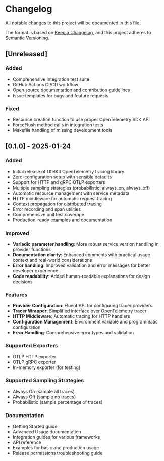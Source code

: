 # Changelog

All notable changes to this project will be documented in this file.

The format is based on [Keep a Changelog](https://keepachangelog.com/en/1.0.0/),
and this project adheres to [Semantic Versioning](https://semver.org/spec/v2.0.0.html).

## [Unreleased]

### Added
- Comprehensive integration test suite
- GitHub Actions CI/CD workflow
- Open source documentation and contribution guidelines
- Issue templates for bugs and feature requests

### Fixed
- Resource creation function to use proper OpenTelemetry SDK API
- ForceFlush method calls in integration tests
- Makefile handling of missing development tools

## [0.1.0] - 2025-01-24

### Added
- Initial release of OtelKit OpenTelemetry tracing library
- Zero-configuration setup with sensible defaults
- Support for HTTP and gRPC OTLP exporters
- Multiple sampling strategies (probabilistic, always_on, always_off)
- Automatic resource management with service metadata
- HTTP middleware for automatic request tracing
- Context propagation for distributed tracing
- Error recording and span utilities
- Comprehensive unit test coverage
- Production-ready examples and documentation

### Improved
- **Variadic parameter handling**: More robust service version handling in provider functions
- **Documentation clarity**: Enhanced comments with practical usage context and real-world considerations
- **Error handling**: Improved validation and error messages for better developer experience
- **Code readability**: Added human-readable explanations for design decisions

### Features
- **Provider Configuration**: Fluent API for configuring tracer providers
- **Tracer Wrapper**: Simplified interface over OpenTelemetry tracer
- **HTTP Middleware**: Automatic tracing for HTTP handlers
- **Configuration Management**: Environment variable and programmatic configuration
- **Error Handling**: Comprehensive error types and validation

### Supported Exporters
- OTLP HTTP exporter
- OTLP gRPC exporter
- In-memory exporter (for testing)

### Supported Sampling Strategies
- Always On (sample all traces)
- Always Off (sample no traces)
- Probabilistic (sample percentage of traces)

### Documentation
- Getting Started guide
- Advanced Usage documentation
- Integration guides for various frameworks
- API reference
- Examples for basic and production usage
- Release permissions troubleshooting guide
